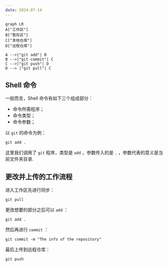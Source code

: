 ```yaml
---
date: 2024-07-14
---
```

```mermaid
graph LR
A["工作区"]
B["暂存区"]
C["本地仓库"]
D["远程仓库"]

A -->|"git add"| B 
B -->|"git commit"| C
C -->|"git push"| D
D --> |"git pull"| C
```

## Shell 命令
一般而言，Shell 命令有如下三个组成部分：

- 命令所需程序；
- 命令类型；
- 命令参数；

以 `git` 的命令为例：

```shell
git add .
```

这里我们调用了 `git` 程序，类型是 `add` ，参数传入的是 `.` ，参数代表的意义是当前文件夹目录.

## 更改并上传的工作流程

进入工作区先进行同步：

```shell
git pull
```

更改想要的部分之后可以 `add` ：

```shell
git add .
```

然后再进行 `commit` ：

```shell
git commit -m "The info of the repository"
```

最后上传到远程仓库：

```shell
git push
```

